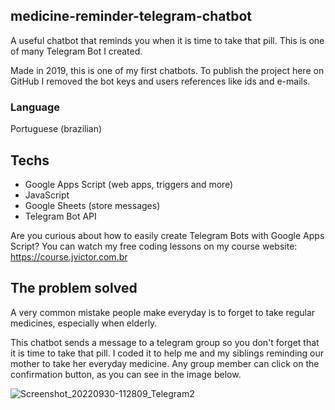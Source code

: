 ## medicine-reminder-telegram-chatbot
A useful chatbot that reminds you when it is time to take that pill. This is one of many Telegram Bot I created.

Made in 2019, this is one of my first chatbots. To publish the project here on GitHub I removed the bot keys and users references like ids and e-mails.

### Language
Portuguese (brazilian)

## Techs
- Google Apps Script (web apps, triggers and more)
- JavaScript
- Google Sheets (store messages)
- Telegram Bot API

Are you curious about how to easily create Telegram Bots with Google Apps Script? You can watch my free coding lessons on my course website: https://course.jvictor.com.br

## The problem solved
A very common mistake people make everyday is to forget to take regular medicines, especially when elderly.

This chatbot sends a message to a telegram group so you don't forget that it is time to take that pill. I coded it to help me and my siblings reminding our mother to take her everyday medicine. Any group member can click on the confirmation button, as you can see in the image below.

<!-- img src="https://user-images.githubusercontent.com/28718999/193296163-0fead599-e429-4996-8f6b-7bab0e6cd6e8.jpg" width="400" -->
![Screenshot_20220930-112809_Telegram2](https://user-images.githubusercontent.com/28718999/193296163-0fead599-e429-4996-8f6b-7bab0e6cd6e8.jpg)
